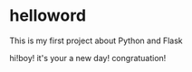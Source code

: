 # helloword
This is my first  project about Python and Flask

hi!boy!
it's your a new day! congratuation!
